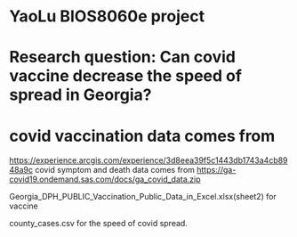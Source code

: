  # YaoLu BIOS8060e project
 # Research question: Can covid vaccine decrease the speed of spread in Georgia?

 # covid vaccination data comes from
https://experience.arcgis.com/experience/3d8eea39f5c1443db1743a4cb8948a9c
covid symptom and death data comes from
https://ga-covid19.ondemand.sas.com/docs/ga_covid_data.zip

Georgia_DPH_PUBLIC_Vaccination_Public_Data_in_Excel.xlsx(sheet2) for vaccine

county_cases.csv for the speed of covid spread.